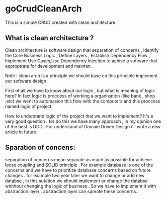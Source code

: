 # goCrudCleanArch
This is a simple CRUD created with clean architecture


## What is clean architecture ?

Clean architecture is software design that separation of concerns , identify the Core Business Logic , Define Layers , Establish Dependency Flow , Implement Use Cases,Use Dependency Injection to achive
a software that approptrate for development and maintan.

Note : clean arch is a principle we should base on this principle implement our software design.

First of all we have to know about our logic , but what is meaning of logic here? In fact logic is proccess of working a organization (like bank , shop .etc) we went to automasion this flow with the computers and this proccess named logic of project.

How to understand logic of the project that we want to implement? It's a very good question . for do this we have many approach , in my opinion one of the best is DDD .
For understand of Domain Driven Design i'll write a new article in future.

## Sparation of concens: 

separation of concerns mean separate as much as possible for achieve loose coupling and SOLID principle .
For example database is one of the concerns and we have to prioritize database concerns based on future changes . for example two year later we want to change or add new databse , in this sutation we should implement or change the databse whithout chenging the logic of business . So we have to implement it with abstraction layer . abstraction layer can spreate these concerns.
